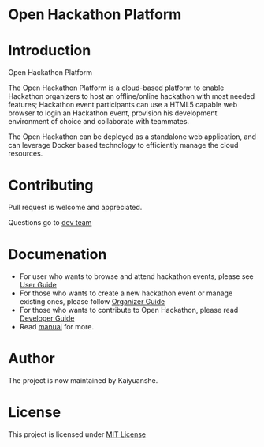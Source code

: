 Open Hackathon Platform
======

# Introduction
Open Hackathon Platform

The Open Hackathon Platform is a cloud-based platform to enable Hackathon organizers to host an offline/online hackathon with most needed features; Hackathon event participants can use a HTML5 capable web browser to login an Hackathon event, provision his development environment of choice and collaborate with teammates.

The Open Hackathon can be deployed as a standalone web application, and can leverage Docker based technology to efficiently manage the cloud resources.

# Contributing
Pull request is welcome and appreciated.

Questions go to [dev team](mailto:msopentechdevsh@microsoft.com)

# Documenation
 - For user who wants to browse and attend hackathon events, please see [User Guide](https://github.com/msopentechcn/open-hackathon/wiki/%E5%BC%80%E6%94%BE%E9%BB%91%E5%AE%A2%E6%9D%BE%E5%B9%B3%E5%8F%B0%E4%BD%BF%E7%94%A8%E6%8C%87%E5%8D%97)
 - For those who wants to create a new hackathon event or manage existing ones, please follow [Organizer Guide](https://github.com/msopentechcn/open-hackathon/blob/master/documents/organizer_guide.md)
 - For those who wants to contribute to Open Hackathon, please read [Developer Guide](https://github.com/msopentechcn/open-hackathon/blob/master/documents/developer_guide.md)
 - Read [manual](https://github.com/msopentechcn/open-hackathon/blob/master/documents/README.md) for more.

# Author
The project is now maintained by Kaiyuanshe.

# License
This project is licensed under [MIT License](https://github.com/msopentechcn/open-hackathon/blob/master/license.txt)

